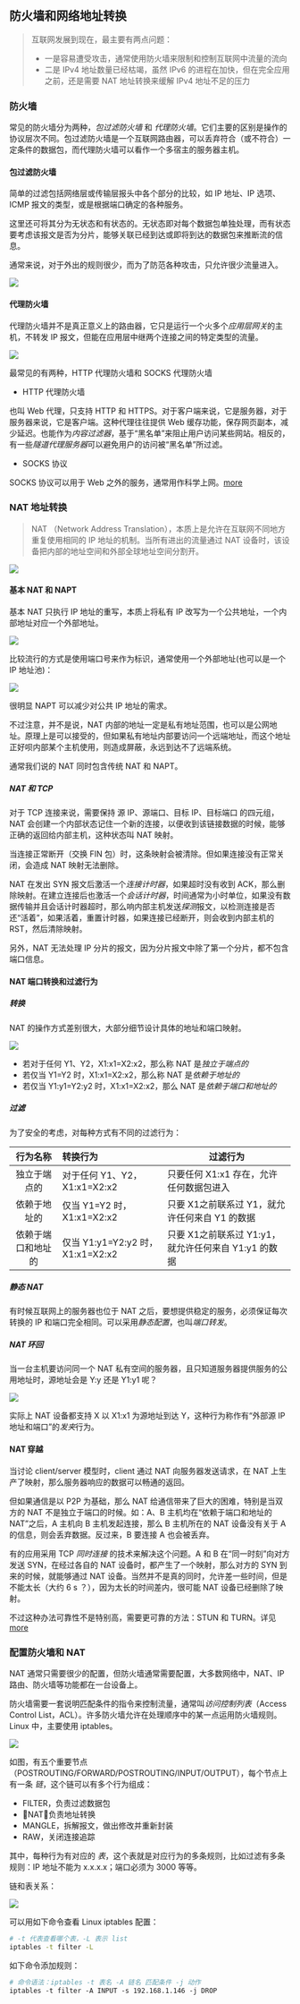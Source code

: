 ## 防火墙和网络地址转换

> 互联网发展到现在，最主要有两点问题：
>
> * 一是容易遭受攻击，通常使用防火墙来限制和控制互联网中流量的流向
> * 二是 IPv4 地址数量已经枯竭，虽然 IPv6 的进程在加快，但在完全应用之前，还是需要 NAT 地址转换来缓解 IPv4 地址不足的压力

### 防火墙

常见的防火墙分为两种，*包过滤防火墙* 和 *代理防火墙*。它们主要的区别是操作的协议层次不同。包过滤防火墙是一个互联网路由器，可以丢弃符合（或不符合）一定条件的数据包，而代理防火墙可以看作一个多宿主的服务器主机。

#### 包过滤防火墙

简单的过滤包括网络层或传输层报头中各个部分的比较，如 IP 地址、IP 选项、ICMP 报文的类型，或是根据端口确定的各种服务。

这里还可将其分为无状态和有状态的。无状态即对每个数据包单独处理，而有状态要考虑该报文是否为分片，能够关联已经到达或即将到达的数据包来推断流的信息。

通常来说，对于外出的规则很少，而为了防范各种攻击，只允许很少流量进入。

![](./images/nat/filter_firewall.png)

#### 代理防火墙

代理防火墙并不是真正意义上的路由器，它只是运行一个火多个*应用层网关*的主机，不转发 IP 报文，但能在应用层中继两个连接之间的特定类型的流量。

![](./images/nat/proxy_firewall.png)

最常见的有两种，HTTP 代理防火墙和 SOCKS 代理防火墙

* HTTP 代理防火墙

也叫 Web 代理，只支持 HTTP 和 HTTPS。对于客户端来说，它是服务器，对于服务器来说，它是客户端。这种代理往往提供 Web 缓存功能，保存网页副本，减少延迟。也能作为*内容过滤器*，基于“黑名单”来阻止用户访问某些网站。相反的，有一些*隧道代理服务器*可以避免用户的访问被“黑名单”所过滤。

* SOCKS 协议

SOCKS 协议可以用于 Web 之外的服务，通常用作科学上网。[more](https://en.wikipedia.org/wiki/SOCKS)

### NAT 地址转换

> NAT （Network Address Translation），本质上是允许在互联网不同地方重复使用相同的 IP 地址的机制。当所有进出的流量通过 NAT 设备时，该设备把内部的地址空间和外部全球地址空间分割开。

![](./images/nat/nat.png)

#### 基本 NAT 和 NAPT

基本 NAT 只执行 IP 地址的重写，本质上将私有 IP 改写为一个公共地址，一个内部地址对应一个外部地址。

![](./images/nat/addr_trans.png)



比较流行的方式是使用端口号来作为标识，通常使用一个外部地址(也可以是一个 IP 地址池)：

![](./images/nat/addr_port_trans.png)

很明显 NAPT 可以减少对公共 IP 地址的需求。

不过注意，并不是说，NAT 内部的地址一定是私有地址范围，也可以是公网地址。原理上是可以接受的，但如果私有地址内部要访问一个远端地址，而这个地址正好呗内部某个主机使用，则造成屏蔽，永远到达不了远端系统。

通常我们说的 NAT 同时包含传统 NAT 和 NAPT。

##### NAT 和 TCP

对于 TCP 连接来说，需要保持 源 IP、源端口、目标 IP、目标端口 的四元组，NAT 会创建一个内部状态记住一个新的连接，以便收到该链接数据的时候，能够正确的返回给内部主机，这种状态叫 NAT 映射。

当连接正常断开（交换 FIN 包）时，这条映射会被清除。但如果连接没有正常关闭，会造成 NAT 映射无法删除。

NAT 在发出 SYN 报文后激活一个*连接计时器*，如果超时没有收到 ACK，那么删除映射。在建立连接后也激活一个*会话计时器*，时间通常为小时单位，如果没有数据传输并且会话计时器超时，那么响内部主机发送*探测*报文，以检测连接是否还“活着”，如果活着，重置计时器，如果连接已经断开，则会收到内部主机的 RST，然后清除映射。

另外，NAT 无法处理 IP 分片的报文，因为分片报文中除了第一个分片，都不包含端口信息。

#### NAT 端口转换和过滤行为

##### 转换

NAT 的操作方式差别很大，大部分细节设计具体的地址和端口映射。

![](./images/nat/port_mapping.png)

* 若对于任何 Y1、Y2，X1:x1=X2:x2，那么称 NAT 是*独立于端点的*
* 若仅当 Y1=Y2 时，X1:x1=X2:x2，那么称 NAT 是*依赖于地址的*
* 若仅当 Y1:y1=Y2:y2 时，X1:x1=X2:x2，那么 NAT 是*依赖于端口和地址的*

##### 过滤

为了安全的考虑，对每种方式有不同的过滤行为：

|      行为名称      | 转换行为                         | 过滤行为                                             |
| :----------------: | :------------------------------- | ---------------------------------------------------- |
|    独立于端点的    | 对于任何 Y1、Y2，X1:x1=X2:x2     | 只要任何 X1:x1 存在，允许任何数据包进入              |
|    依赖于地址的    | 仅当 Y1=Y2 时，X1:x1=X2:x2       | 只要 X1之前联系过 Y1，就允许任何来自 Y1 的数据       |
| 依赖于端口和地址的 | 仅当 Y1:y1=Y2:y2 时，X1:x1=X2:x2 | 只要 X1之前联系过 Y1:y1，就允许任何来自 Y1:y1 的数据 |

##### 静态 NAT

有时候互联网上的服务器也位于 NAT 之后，要想提供稳定的服务，必须保证每次转换的 IP 和端口完全相同。可以采用*静态配置*，也叫*端口转发*。

##### NAT 环回

当一台主机要访问同一个 NAT 私有空间的服务器，且只知道服务器提供服务的公用地址时，源地址会是 Y:y 还是 Y1:y1 呢？

![](./images/nat/nat_loopback.png)

实际上 NAT 设备都支持 X 以 X1:x1 为源地址到达 Y，这种行为称作有“外部源 IP 地址和端口”的*发夹*行为。

#### NAT 穿越

当讨论 client/server 模型时，client 通过 NAT 向服务器发送请求，在 NAT 上生产了映射，那么服务器响应的数据可以畅通的返回。

但如果通信是以 P2P 为基础，那么 NAT 给通信带来了巨大的困难，特别是当双方的 NAT 不是独立于端口的时候。如：A、B 主机均在“依赖于端口和地址的 NAT”之后，A 主机向 B 主机发起连接，那么 B 主机所在的 NAT 设备没有关于 A 的信息，则会丢弃数据。反过来，B 要连接 A 也会被丢弃。

有的应用采用 TCP *同时连接* 的技术来解决这个问题。A 和 B 在“同一时刻”向对方发送 SYN，在经过各自的 NAT 设备时，都产生了一个映射，那么对方的 SYN 到来的时候，就能够通过 NAT 设备。当然并不是真的同时，允许差一些时间，但是不能太长（大约 6 s ？），因为太长的时间差内，很可能 NAT 设备已经删除了映射。

不过这种办法可靠性不是特别高，需要更可靠的方法：STUN 和 TURN。详见[more](https://cloud.tencent.com/developer/article/1005490)

### 配置防火墙和 NAT

NAT 通常只需要很少的配置，但防火墙通常需要配置，大多数网络中，NAT、IP 路由、防火墙等功能都在一台设备上。

防火墙需要一套说明匹配条件的指令来控制流量，通常叫*访问控制列表*（Access Control List，ACL）。许多防火墙允许在处理顺序中的某一点运用防火墙规则。Linux 中，主要使用 iptables。

![](./images/nat/iptables_routing.svg)

如图，有五个重要节点（POSTROUTING/FORWARD/POSTROUTING/INPUT/OUTPUT），每个节点上有一条 *链*，这个链可以有多个行为组成：

* FILTER，负责过滤数据包
* NAT，负责地址转换
* MANGLE，拆解报文，做出修改并重新封装
* RAW，关闭连接追踪

其中，每种行为有对应的 *表*，这个表就是对应行为的多条规则，比如过滤有多条规则：IP 地址不能为 x.x.x.x；端口必须为 3000 等等。

链和表关系：

![](./images/nat/iptables_chain_table.png)

可以用如下命令查看 Linux iptables 配置：

```bash
# -t 代表查看哪个表，-L 表示 list
iptables -t filter -L
```

如下命令添加规则：

```bash
# 命令语法：iptables -t 表名 -A 链名 匹配条件 -j 动作
iptables -t filter -A INPUT -s 192.168.1.146 -j DROP
```